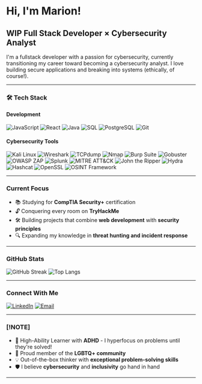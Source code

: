 # Hi, I'm Marion! 

## WIP Full Stack Developer × Cybersecurity Analyst
I'm a fullstack developer with a passion for cybersecurity, currently transitioning my career toward becoming a cybersecurity analyst. I love building secure applications and breaking into systems (ethically, of course!).

---

### 🛠 Tech Stack

#### Development
![JavaScript](https://img.shields.io/badge/JavaScript-F7DF1E?style=flat&logo=javascript&logoColor=black)
![React](https://img.shields.io/badge/React-61DAFB?style=flat&logo=react&logoColor=black)
![Java](https://img.shields.io/badge/Java-007396?style=flat&logo=java&logoColor=white)
![SQL](https://img.shields.io/badge/SQL-4479A1?style=flat&logo=postgresql&logoColor=white)
![PostgreSQL](https://img.shields.io/badge/PostgreSQL-4169E1?style=flat&logo=postgresql&logoColor=white)
![Git](https://img.shields.io/badge/Git-F05032?style=flat&logo=git&logoColor=white)

#### Cybersecurity Tools
![Kali Linux](https://img.shields.io/badge/Kali_Linux-557C94?style=flat&logo=kali-linux&logoColor=white)
![Wireshark](https://img.shields.io/badge/Wireshark-1679A7?style=flat&logo=wireshark&logoColor=white)
![TCPdump](https://img.shields.io/badge/TCPdump-1E90FF?style=flat)
![Nmap](https://img.shields.io/badge/Nmap-4682B4?style=flat)
![Burp Suite](https://img.shields.io/badge/Burp_Suite-FF6600?style=flat&logo=burp-suite&logoColor=white)
![Gobuster](https://img.shields.io/badge/Gobuster-FF4500?style=flat)
![OWASP ZAP](https://img.shields.io/badge/OWASP_ZAP-000000?style=flat&logo=owasp&logoColor=white)
![Splunk](https://img.shields.io/badge/Splunk-000000?style=flat&logo=splunk&logoColor=white)
![MITRE ATT&CK](https://img.shields.io/badge/MITRE_ATT%26CK-FF0000?style=flat)
![John the Ripper](https://img.shields.io/badge/John_the_Ripper-8A2BE2?style=flat)
![Hydra](https://img.shields.io/badge/Hydra-32CD32?style=flat)
![Hashcat](https://img.shields.io/badge/Hashcat-FF4500?style=flat)
![OpenSSL](https://img.shields.io/badge/OpenSSL-721412?style=flat)
![OSINT Framework](https://img.shields.io/badge/OSINT_Framework-4682B4?style=flat)

---

### Current Focus
- 📚 Studying for **CompTIA Security+** certification
- 🔓 Conquering every room on **TryHackMe**
- 🛠 Building projects that combine **web development** with **security principles**
- 🔍 Expanding my knowledge in **threat hunting and incident response**

---

### GitHub Stats
![GitHub Streak](https://github-readme-streak-stats.herokuapp.com/?user=cuyass&theme=radical)
![Top Langs](https://github-readme-stats.vercel.app/api/top-langs/?username=cuyass&layout=compact&theme=radical)

---

### Connect With Me
[![LinkedIn](https://img.shields.io/badge/LinkedIn-0077B5?style=flat&logo=linkedin&logoColor=white)](https://linkedin.com/in/mariona-cuyas)
[![Email](https://img.shields.io/badge/Email-D14836?style=flat&logo=gmail&logoColor=white)](mailto:cuyas.mariona@gmail.com)

---

### [!NOTE]
- 🧠 High-Ability Learner with **ADHD** - I hyperfocus on problems until they're solved!
- 🌈 Proud member of the **LGBTQ+ community**
- 💡 Out-of-the-box thinker with **exceptional problem-solving skills**
- 🛡️ I believe **cybersecurity** and **inclusivity** go hand in hand

---



<!--
**cuyass/cuyass** is a ✨ _special_ ✨ repository because its `README.md` (this file) appears on your GitHub profile.

Here are some ideas to get you started:

- 🔭 I’m currently working on ...
- 🌱 I’m currently learning ...
- 👯 I’m looking to collaborate on ...
- 🤔 I’m looking for help with ...
- 💬 Ask me about ...
- 📫 How to reach me: ...
- 😄 Pronouns: ...
- ⚡ Fun fact: ...
-->
